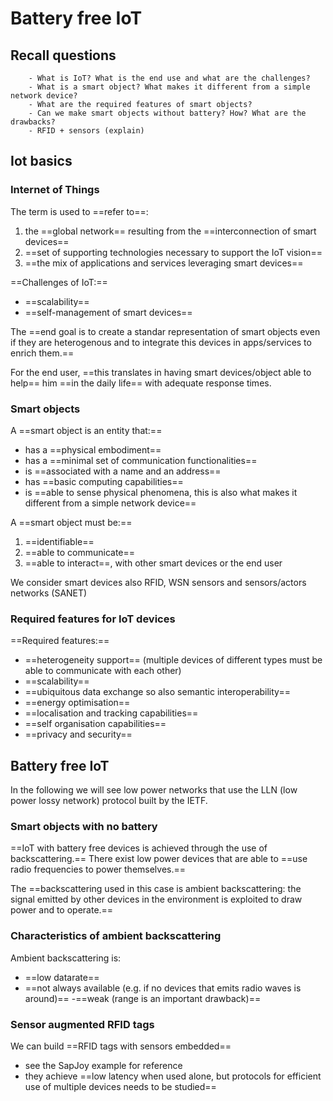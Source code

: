 # Battery free IoT

## Recall questions
        - What is IoT? What is the end use and what are the challenges?
        - What is a smart object? What makes it different from a simple network device?
        - What are the required features of smart objects?
        - Can we make smart objects without battery? How? What are the drawbacks?
        - RFID + sensors (explain)

## Iot basics

### Internet of Things

The term is used to ==refer to==:
1. the ==global network== resulting from the ==interconnection of smart devices==
2. ==set of supporting technologies necessary to support the IoT vision==
3. ==the mix of applications and services leveraging smart devices==

==Challenges of IoT:==
- ==scalability==
- ==self-management of smart devices==

The ==end goal is to create a standar representation of smart objects even if they are heterogenous and to integrate
this devices in apps/services to enrich them.==

For the end user, ==this translates in having smart devices/object able to help== him ==in the daily life== with adequate response times.

### Smart objects 

A ==smart object is an entity that:==
- has a ==physical embodiment==
- has a ==minimal set of communication functionalities==
- is ==associated with a name and an address==
- has ==basic computing capabilities==
- is ==able to sense physical phenomena, this is also what makes it different from a simple network device==

A ==smart object must be:==
1. ==identifiable==
2. ==able to communicate==
3. ==able to interact==, with other smart devices or the end user

We consider smart devices also RFID, WSN sensors and sensors/actors networks (SANET)

### Required features for IoT devices

==Required features:==
- ==heterogeneity support== (multiple devices of different types must be able to communicate with each other)
- ==scalability==
- ==ubiquitous data exchange so also semantic interoperability==
- ==energy optimisation==
- ==localisation and tracking capabilities==
- ==self organisation capabilities==
- ==privacy and security==

## Battery free IoT

In the following we will see low power networks that use the LLN (low power lossy network) protocol built by the IETF.

### Smart objects with no battery

==IoT with battery free devices is achieved through the use of backscattering.== There exist low power devices
that are able to ==use radio frequencies to power themselves.==

The ==backscattering used in this case is ambient backscattering: the signal emitted by other devices in the environment
is exploited to draw power and to operate.==

### Characteristics of ambient backscattering

Ambient backscattering is:
- ==low datarate==
- ==not always available (e.g. if no devices that emits radio waves is around)==
-==weak (range is an important drawback)==

### Sensor augmented RFID tags

We can build ==RFID tags with sensors embedded==
- see the SapJoy example for reference
- they achieve ==low latency when used alone, but protocols for efficient use of multiple devices needs to be studied==
